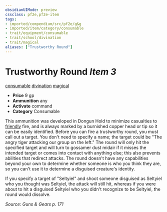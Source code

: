 ```yaml
---
obsidianUIMode: preview
cssclass: pf2e,pf2e-item
tags:
- imported/compendium/src/pf2e/g&g
- imported/item/category/consumable
- trait/equipment/consumable
- trait/school/divination
- trait/magical
aliases: ["Trustworthy Round"]
---
```

# Trustworthy Round *Item 3*  
[consumable](consumable.md)  [divination](divination.md)  [magical](magical.md)  

- **Price** 9 gp
- **Ammunition** any
- **Activate** command
- **Category** Consumable

This ammunition was developed in Dongun Hold to minimize casualties to [friendly](conditions.md#Friendly) fire, and is always marked by a burnished copper head or tip so it can be easily identified. Before you can fire a trustworthy round, you must call out a target. You don't need to specify a name; the target could be "The angry tiger attacking our group on the left." The round will only hit the specified target and will turn to gossamer dust midair if it misses the intended target or comes into contact with anything else; this also prevents abilities that redirect attacks. The round doesn't have any capabilities beyond your own to determine whether someone is who you think they are, so you can't use it to determine a disguised creature's identity.

If you specify a target of "Seltyiel" and shoot someone disguised as Seltyiel who you thought was Seltyiel, the attack will still hit, whereas if you were about to hit a disguised Seltyiel who you didn't recognize to be Seltyiel, the round would dissolve.

*Source: Guns & Gears p. 171*